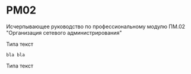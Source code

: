 # PM02
Исчерпывающее руководство по профессиональному модулю ПМ.02 "Организация сетевого администрирования"

Типа текст
```
bla bla
```

Типа текст
